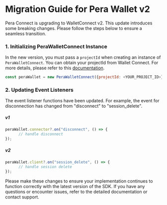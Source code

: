 # Migration Guide for Pera Wallet v2

Pera Connect is upgrading to WalletConnect v2. This update introduces some breaking changes. Please follow the steps below to ensure a seamless transition.

### 1. Initializing PeraWalletConnect Instance

In the new version, you must pass a `projectId` when creating an instance of `PeraWalletConnect`. You can obtain your projectId from Wallet Connect. For more details, please refer to this [documentation](https://docs.walletconnect.com/cloud/relay).

```js
const peraWallet = new PeraWalletConnect({projectId: <YOUR_PROJECT_ID>});
```


### 2. Updating Event Listeners

The event listener functions have been updated. For example, the event for disconnection has changed from "disconnect" to "session_delete".

##### v1

```js
peraWallet.connector?.on("disconnect", () => {
      // handle disconnect
});
```

##### v2

```js
peraWallet.client?.on("session_delete", () => {
      // handle session delete
});
```

Please make these changes to ensure your implementation continues to function correctly with the latest version of the SDK. If you have any questions or encounter issues, refer to the detailed documentation or contact support.
